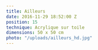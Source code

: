 ```yaml
---
title: Ailleurs
date: 2016-11-29 18:52:00 Z
position: 15
technique: Acrylique sur toile
dimensions: 50 x 50 cm
photo: "/uploads/ailleurs_hd.jpg"
---
```


